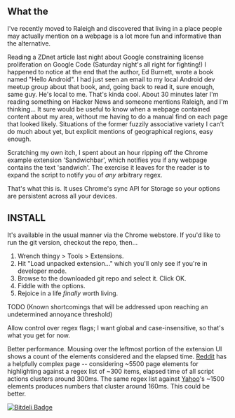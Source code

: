 What the
-------
I've recently moved to Raleigh and discovered that living in a place people may actually mention on a webpage is a lot more fun and informative than the alternative.

Reading a ZDnet article last night about Google constraining license proliferation on Google Code (Saturday night's all right for fighting!) I happened to notice at the end that the author, Ed Burnett, wrote a book named "Hello Android". I had just seen an email to my local Android dev meetup group about that book, and, going back to read it, sure enough, same guy. He's local to me. That's kinda cool. About 30 minutes later I'm reading something on Hacker News and someone mentions Raleigh, and I'm thinking... It sure would be useful to know when a webpage contained content about my area, without me having to do a manual find on each page that looked likely. Situations of the former fuzzily associative variety I can't do much about yet, but explicit mentions of geographical regions, easy enough.

Scratching my own itch, I spent about an hour ripping off the Chrome example extension 'Sandwichbar', which notifies you if any webpage contains the text 'sandwich'. The exercise it leaves for the reader is to expand the script to notify you of *any* arbitrary regex.

That's what this is. It uses Chrome's sync API for Storage so your options are persistent across all your devices.

INSTALL
-------

It's available in the usual manner via the Chrome webstore. If you'd like to run the git version, checkout the repo, then...

1. Wrench thingy > Tools > Extensions. 
2. Hit "Load unpacked extension..." which you'll only see if you're in developer mode. 
3. Browse to the downloaded git repo and select it. Click OK. 
4. Fiddle with the options.
5. Rejoice in a life *finally* worth living.

TODO (Known shortcomings that will be addressed upon reaching an undetermined annoyance threshold)

Allow control over regex flags; I want global and case-insensitive, so that's what you get for now.

Better performance. Mousing over the leftmost portion of the extension UI shows a count of the elements considered and the elapsed time. [Reddit](http://reddit.com) has a helpfully complex page -- considering ~5500 page elements for highlighting against a regex list of ~300 items, elapsed time of all script actions clusters around 300ms. The same regex list against [Yahoo](http://yahoo.com)'s ~1500 elements produces numbers that cluster around 160ms. This could be better.

[![Bitdeli Badge](https://d2weczhvl823v0.cloudfront.net/daemianmack/chrome-watchlist/trend.png)](https://bitdeli.com/free "Bitdeli Badge")
